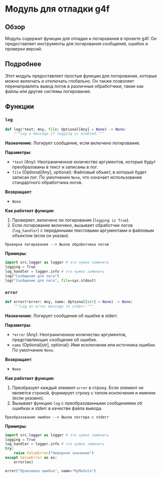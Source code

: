 # Модуль для отладки g4f

## Обзор

Модуль содержит функции для отладки и логирования в проекте g4f. Он предоставляет инструменты для логирования сообщений, ошибок и проверки версий.

## Подробнее

Этот модуль предоставляет простые функции для логирования, которые можно включать и отключать глобально. Он также позволяет перенаправлять вывод логов в различные обработчики, такие как файлы или другие системы логирования.

## Функции

### `log`

```python
def log(*text: Any, file: Optional[Any] = None) -> None:
    """Log a message if logging is enabled."""
```

**Назначение**: Логирует сообщение, если включено логирование.

**Параметры**:
- `*text` (Any): Неограниченное количество аргументов, которые будут преобразованы в текст и записаны в лог.
- `file` (Optional[Any], optional): Файловый объект, в который будет записан лог. По умолчанию `None`, что означает использование стандартного обработчика логов.

**Возвращает**:
- `None`

**Как работает функция**:
1. Проверяет, включено ли логирование (`logging is True`).
2. Если логирование включено, вызывает обработчик логов (`log_handler`) с переданными текстовыми аргументами и файловым объектом (если он указан).

```ascii
Проверка логирования --> Вызов обработчика логов
```

**Примеры**:

```python
import src.logger as logger # это нужно заменить
logging = True
log_handler = logger.info # это нужно заменить
log("Сообщение для лога")
log("Сообщение для лога", file=sys.stdout)
```

### `error`

```python
def error(*error: Any, name: Optional[str] = None) -> None:
    """Log an error message to stderr."""
```

**Назначение**: Логирует сообщение об ошибке в stderr.

**Параметры**:
- `*error` (Any): Неограниченное количество аргументов, представляющих сообщение об ошибке.
- `name` (Optional[str], optional): Имя исключения или источника ошибки. По умолчанию `None`.

**Возвращает**:
- `None`

**Как работает функция**:
1. Преобразует каждый элемент `error` в строку. Если элемент не является строкой, формирует строку с типом исключения и именем (если указано).
2. Вызывает функцию `log` с преобразованными сообщениями об ошибках и stderr в качестве файла вывода.

```ascii
Преобразование ошибок --> Вызов логгера с stderr
```

**Примеры**:

```python
import src.logger as logger # это нужно заменить
logging = True
log_handler = logger.info # это нужно заменить
try:
    raise ValueError("Неверное значение")
except ValueError as ex:
    error(ex)

error("Произошла ошибка", name="MyModule")